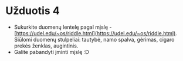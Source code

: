 # Užduotis 4

* Sukurkite duomenų lentelę pagal mįslę - [https://udel.edu/~os/riddle.html](https://udel.edu/~os/riddle.html). Siūlomi duomenų stulpeliai: tautybė, namo spalva, gėrimas, cigaro prekės ženklas, augintinis.
* Galite pabandyti įminti mįslę :D
